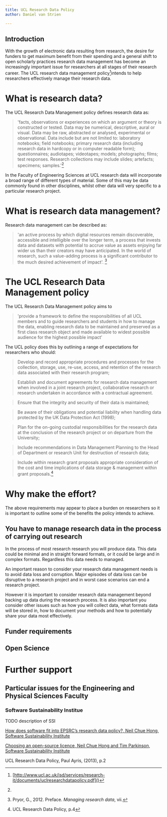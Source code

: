 ```yaml
---
title: UCL Research Data Policy
author: Daniel van Strien

---
```


## Introduction

With the growth of electronic data resulting from research, the desire for funders to get maximum benefit from their spending and a general shift to open scholarly practices research data management has become an increasingly important issue for researchers at all stages of their research career. The UCL research data management policy[^1]intends to help researchers effectively manage their research data. 


# What is research data?

The UCL Research Data Management policy defines research data as:

> 'facts, observations or experiences on which an argument or theory is constructed or tested. Data may
be numerical, descriptive, aural or visual. Data may be raw, abstracted or analysed, experimental or
observational. Data include but are not limited to: laboratory notebooks; field notebooks; primary research data
(including research data in hardcopy or in computer readable form); questionnaires; audiotapes; videotapes;
models; photographs; films; test responses. Research collections may include slides; artefacts; specimens;
samples.'[^2] 

In the Faculty of Engineering Sciences at UCL research data will incorporate a broad range of different types of material. Some of this may be data commonly found in other disciplines, whilst other data will very specific to a particular research project.   

# What is research data management? 

Research data management can be described as:

>'an active process by which digital resources remain discoverable, accessible and intelligible over the longer term, a process that invests data and datasets with potential to accrue value as assets enjoying far wider us than their creators may have anticipated. In the world of research, such a value-adding process is a significant contributor to the much desired achievement of impact'. [^3]

# The UCL Research Data Management policy 

The UCL Research Data Management policy aims to

> 'provide a framework to define the responsibilities of all UCL members and to guide researchers and students in how to manage the data, enabling research data to be maintained and preserved as a first class research object and made available to widest possible audience for the highest possible impact’

The UCL policy does this by outlining a range of expectations for researchers who should:

>Develop and record appropriate procedures and processes for the collection, storage, use, re-use, access, and retention of the research data associated with their research program;

>Establish and document agreements for research data management when involved in a joint research project, collaborative research or research undertaken in accordance with a contractual agreement.

>Ensure that the integrity and security of their data is maintained;

>Be aware of their obligations and potential liability when handling data protected by the UK Data Protection Act (1998);

>Plan for the on-going custodial responsibilities for the research data at the conclusion of the research project or on departure from the University;

>Include recommendations in Data Management Planning to the Head of Department or research Unit for destruction of research data;

>Include within research grant proposals appropriate consideration of the cost and time implications of data storage & management within grant proposals.[^4]

# Why make the effort? 

The above requirements may appear to place a burden on researchers so it is important to outline some of the benefits the policy intends to achieve. 


## You have to manage research data in the process of carrying out research

In the process of most research research you will produce data. This data could be minimal and in straight forward formats, or it could be large and in complex formats. Regardless this data needs to managed. 

An important reason to consider your research data management needs is to avoid data loss and corruption. Major episodes of data loss can be disruptive to a research project and in worst case scenarios can end a research project. 

However it is important to consider research data management beyond backing up data during the research process. It is also important you consider other issues such as how you will collect data, what formats data will be stored in, how to document your methods and how to potentially share your data most effectively. 

## Funder requirements 


## Open Science 





# Further support 



## Particular issues for the Engineering and Physical Sciences Faculty


### Software Sustainability Institue 
TODO description of SSI 

[How does software fit into EPSRC’s research data policy?,  Neil Chue Hong, Software Sustainability Institute](https://www.software.ac.uk/resources/guides/epsrc-research-data-policy-and-software)

[Choosing an open-source licence, Neil Chue Hong and Tim Parkinson, Software Sustainability Institute](https://www.software.ac.uk/resources/guides/adopting-open-source-licence)

[^1]:[http://www.ucl.ac.uk/isd/services/research-it/documents/uclresearchdatapolicy.pdf]()
[^2]:
UCL Research Data Policy, Paul Ayris, (2013), p.2
[^3]: Pryor, G., 2012. Preface. *Managing research data*, vii. 
[^4]: UCL Research Data Policy, p.4 


